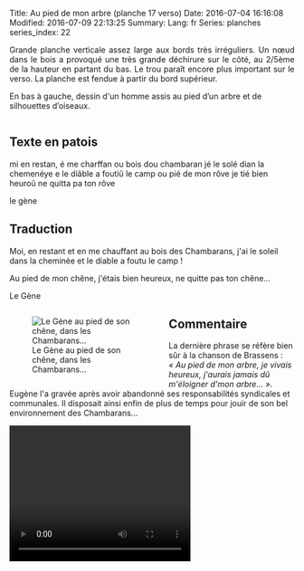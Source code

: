 Title: Au pied de mon arbre (planche 17 verso)
Date: 2016-07-04 16:16:08
Modified: 2016-07-09 22:13:25
Summary: 
Lang: fr
Series: planches
series_index: 22


<p style="text-align: justify;">Grande planche verticale assez large
aux bords très irréguliers. Un nœud dans le bois a provoqué une très
grande déchirure sur le côté, au 2/5ème de la hauteur en partant du
bas. Le trou paraît encore plus important sur le verso. La planche est
fendue à partir du bord supérieur.</p>

En bas à gauche, dessin d'un homme assis au pied d’un arbre et de
silhouettes d’oiseaux.

<div style="display: table; clear: both;"></div>

<figure class="image-block" style="float: left; width: 40%;">
  <img alt="" src="{static}/images/planche_17_verso.png">
  <figcaption style="max-width: 293px"></figcaption>
</figure>

## Texte en patois

mi en restan, é me charffan ou bois dou chambaran jé le solé dian la
chemenéye e le diâble a foutiû le camp ou pié de mon rôve je tié bien
heuroû ne quitta pa ton rôve

le gène

## Traduction

Moi, en restant et en me chauffant au bois des Chambarans, j'ai le
soleil dans la cheminée et le diable a foutu le camp !

Au pied de mon chêne, j'étais bien heureux, ne quitte pas ton chêne…

Le Gène

<figure class="image-block" style="float: left; width: 40%;">
  <img alt="Le Gène au pied de son chêne, dans les Chambarans…" src="{static}/images/planche_17_verso-dessin.png">
  <figcaption style="max-width: 320px">Le Gène au pied de son chêne, dans les Chambarans…</figcaption>
</figure>

## Commentaire

La dernière phrase se réfère bien sûr à la chanson de Brassens : *« Au
pied de mon arbre, je vivais heureux, j'aurais jamais dû m'éloigner
d'mon arbre… »*. Eugène l'a gravée après avoir abandonné ses
responsabilités syndicales et communales. Il disposait ainsi enfin de
plus de temps pour jouir de son bel environnement des Chambarans…

<video width="320" height="240" controls>
  <source src="https://d1njpgd0ygatdn.cloudfront.net/video_17bis.mp4" type="video/mp4">
</video>
